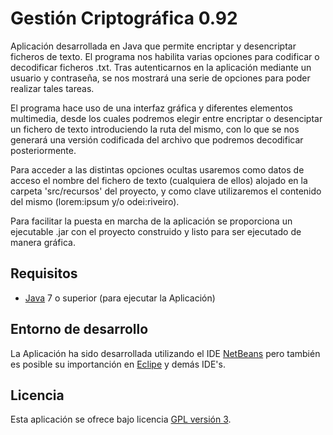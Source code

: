 Gestión Criptográfica 0.92
================================

Aplicación desarrollada en Java que permite encriptar y desencriptar ficheros de texto.
El programa nos habilita varias opciones para codificar o decodificar ficheros .txt.
Tras autenticarnos en la aplicación mediante un usuario y contraseña, se nos mostrará
una serie de opciones para poder realizar tales tareas.

El programa hace uso de una interfaz gráfica y diferentes elementos multimedia, desde los
cuales podremos elegir entre encriptar o desenciptar un fichero de texto introduciendo 
la ruta del mismo, con lo que se nos generará una versión codificada del archivo que 
podremos decodificar posteriormente.

Para acceder a las distintas opciones ocultas usaremos como datos de acceso el nombre 
del fichero de texto (cualquiera de ellos) alojado en la carpeta 'src/recursos' del proyecto,
y como clave utilizaremos el contenido del mismo (lorem:ipsum y/o odei:riveiro).

Para facilitar la puesta en marcha de la aplicación se proporciona un ejecutable .jar con el 
proyecto construido y listo para ser ejecutado de manera gráfica.

## Requisitos
- [Java] 7 o superior (para ejecutar la Aplicación)

## Entorno de desarrollo
La Aplicación ha sido desarrollada utilizando el IDE [NetBeans] pero también es posible su 
importanción en [Eclipe] y demás IDE's.


## Licencia
Esta aplicación se ofrece bajo licencia [GPL versión 3].

[GPL versión 3]: https://www.gnu.org/licenses/gpl-3.0.en.html
[NetBeans]: https://netbeans.org/
[Eclipe]: https://eclipse.org/
[Java]: https://www.java.com/
